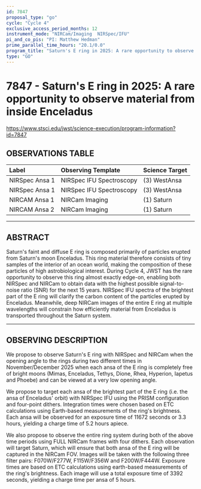```yaml
---
id: 7847
proposal_type: "go"
cycle: "Cycle 4"
exclusive_access_period_months: 12
instrument_mode: "NIRCam/Imaging  NIRSpec/IFU"
pi_and_co_pis: "PI: Matthew Hedman"
prime_parallel_time_hours: "20.1/0.0"
program_title: "Saturn's E ring in 2025: A rare opportunity to observe material from inside Enceladus"
type: "GO"
---
```

# 7847 - Saturn's E ring in 2025: A rare opportunity to observe material from inside Enceladus
https://www.stsci.edu/jwst/science-execution/program-information?id=7847
## OBSERVATIONS TABLE
| Label          | Observing Template         | Science Target |
| :------------- | :------------------------- | :------------- |
| NIRSpec Ansa 1 | NIRSpec IFU Spectroscopy   | (3) WestAnsa   |
| NIRSpec Ansa 1 | NIRSpec IFU Spectroscopy   | (3) WestAnsa   |
| NIRCAM Ansa 1  | NIRCam Imaging             | (1) Saturn     |
| NIRCAM Ansa 2  | NIRCam Imaging             | (1) Saturn     |

---

## ABSTRACT

Saturn's faint and diffuse E ring is composed primarily of particles erupted from Saturn's moon Enceladus. This ring material therefore consists of tiny samples of the interior of an ocean world, making the composition of these particles of high astrobiological interest. During Cycle 4, JWST has the rare opportunity to observe this ring almost exactly edge-on, enabling both NIRSpec and NIRCam to obtain data with the highest possible signal-to-noise ratio (SNR) for the next 15 years. NIRSpec IFU spectra of the brightest part of the E ring will clarify the carbon content of the particles erupted by Enceladus. Meanwhile, deep NIRCam images of the entire E ring at multiple wavelengths will constrain how efficiently material from Enceladus is transported throughout the Saturn system.

---

## OBSERVING DESCRIPTION

We propose to observe Saturn's E ring with NIRSpec and NIRCam when the opening angle to the rings during two different times in November/December 2025 when each ansa of the E ring is completely free of bright moons (Mimas, Enceladus, Tethys, Dione, Rhea, Hyperion, Iapetus and Phoebe) and can be viewed at a very low opening angle.

We propose to target each ansa of the brightest part of the E ring (i.e. the ansa of Enceladus' orbit) with NIRSpec IFU using the PRISM configuration and four-point dithers. Integration times were chosen based on ETC calculations using Earth-based measurements of the ring's brightness. Each ansa will be observed for an exposure time of 11672 seconds or 3.3 hours, yielding a charge time of 5.2 hours apiece.

We also propose to observe the entire ring system during both of the above time periods using FULL NIRCam frames with four dithers. Each observation will target Saturn, which will ensure that both ansa of the E ring will be captured in the NIRCam FOV. Images will be taken with the following three filter pairs: F070W/F277W, F115W/F356W and F200W/F444W. Exposure times are based on ETC calculations using earth-based measurements of the ring's brightness. Each image will use a total exposure time of 3392 seconds, yielding a charge time per ansa of 5 hours.
